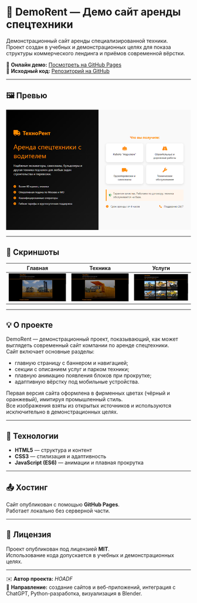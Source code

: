 # 🚜 DemoRent — Демо сайт аренды спецтехники

Демонстрационный сайт аренды специализированной техники.  
Проект создан в учебных и демонстрационных целях для показа структуры коммерческого лендинга и приёмов современной вёрстки.

🔗 **Онлайн демо:** [Посмотреть на GitHub Pages](https://hoadf.github.io/Rental-of-special-machinery-and-equipment/)  
💾 **Исходный код:** [Репозиторий на GitHub](https://github.com/hoadf/Rental-of-special-machinery-and-equipment)

---

## 🖼️ Превью

![Превью сайта](preview.png)

---

## 📸 Скриншоты

| Главная | Техника | Услуги |
|----------|----------|---------|
| ![Главная](screenshot1.jpg) | ![Техника](screenshot2.jpg) | ![Услуги](screenshot3.jpg) |

---

## 💡 О проекте

DemoRent — демонстрационный проект, показывающий, как может выглядеть современный сайт компании по аренде спецтехники.  
Сайт включает основные разделы:  
- главную страницу с баннером и навигацией;  
- секции с описанием услуг и парком техники;  
- плавную анимацию появления блоков при прокрутке;  
- адаптивную вёрстку под мобильные устройства.  

Первая версия сайта оформлена в фирменных цветах (чёрный и оранжевый), имитируя промышленный стиль.  
Все изображения взяты из открытых источников и используются исключительно в демонстрационных целях.

---

## 🧩 Технологии

- **HTML5** — структура и контент  
- **CSS3** — стилизация и адаптивность  
- **JavaScript (ES6)** — анимации и плавная прокрутка  

---

## 📤 Хостинг

Сайт опубликован с помощью **GitHub Pages**.  
Работает локально без серверной части.

---

## 📄 Лицензия

Проект опубликован под лицензией **MIT**.  
Использование кода допускается в учебных и демонстрационных целях.

---

✉️ **Автор проекта:** *HOADF*  
💬 **Направление:** создание сайтов и веб-приложений, интеграция с ChatGPT, Python-разработка, визуализация в Blender.
